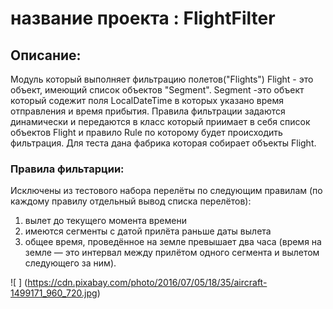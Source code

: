 # название проекта : FlightFilter
## Описание: 
Модуль который выполняет фильтрацию полетов("Flights")
Flight - это объект, имеющий список объектов  "Segment".
Segment -это объект который содежит поля LocalDateTime  в которых указано время отправления и время прибытия.
Правила фильтрации задаются динамически и передаются в класс который приимает в себя список объектов Flight и правило Rule по которому будет происходить фильтрация.
Для теста дана фабрика которая собирает объекты Flight. 

### Правила фильтарции: 
Исключены  из тестового набора перелёты по следующим правилам (по каждому правилу  отдельный вывод списка перелётов):
1.	вылет до текущего момента времени
2.	имеются сегменты с датой прилёта раньше даты вылета
3.	общее время, проведённое на земле превышает два часа (время на земле — это интервал между прилётом одного сегмента и вылетом следующего за ним).





 ![ ] (https://cdn.pixabay.com/photo/2016/07/05/18/35/aircraft-1499171_960_720.jpg)






